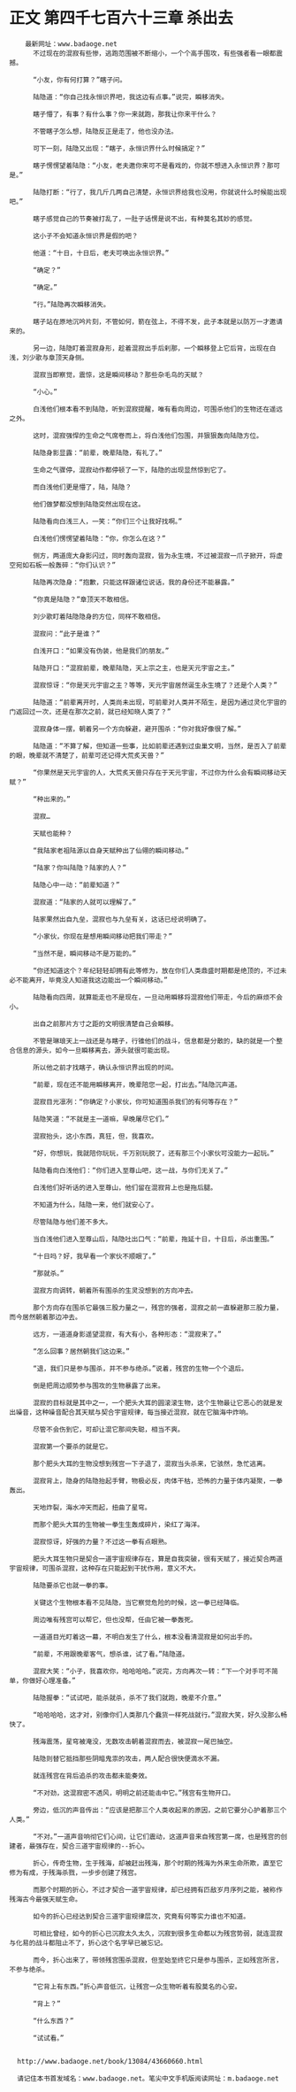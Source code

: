# 正文 第四千七百六十三章 杀出去
        最新网址：www.badaoge.net
          不过现在的混寂有些惨，逃跑范围被不断缩小，一个个高手围攻，有些强者看一眼都震撼。
      
          “小友，你有何打算？”瞎子问。
      
          陆隐道：“你自己找永恒识界吧，我这边有点事。”说完，瞬移消失。
      
          瞎子懵了，有事？有什么事？你一来就跑，那我让你来干什么？
      
          不管瞎子怎么想，陆隐反正是走了，他也没办法。
      
          可下一刻，陆隐又出现：“瞎子，永恒识界什么时候搞定？”
      
          瞎子愣愣望着陆隐：“小友，老夫邀你来可不是看戏的，你就不想进入永恒识界？那可是。”
      
          陆隐打断：“行了，我几斤几两自己清楚，永恒识界给我也没用，你就说什么时候能出现吧。”
      
          瞎子感觉自己的节奏被打乱了，一肚子话愣是说不出，有种莫名其妙的感觉。
      
          这小子不会知道永恒识界是假的吧？
      
          他道：“十日，十日后，老夫可唤出永恒识界。”
      
          “确定？”
      
          “确定。”
      
          “行。”陆隐再次瞬移消失。
      
          瞎子站在原地沉吟片刻，不管如何，箭在弦上，不得不发，此子本就是以防万一才邀请来的。
      
          另一边，陆隐盯着混寂身形，趁着混寂出手后刹那，一个瞬移登上它后背，出现在白浅，刘少歌与章顶天身侧。
      
          混寂当即察觉，震惊，这是瞬间移动？那些杂毛鸟的天赋？
      
          “小心。”
      
          白浅他们根本看不到陆隐，听到混寂提醒，唯有看向周边，可围杀他们的生物还在遥远之外。
      
          这时，混寂强悍的生命之气席卷而上，将白浅他们包围，并狠狠轰向陆隐方位。
      
          陆隐身影显露：“前辈，晚辈陆隐，有礼了。”
      
          生命之气骤停，混寂动作都停顿了一下，陆隐的出现显然惊到它了。
      
          而白浅他们更是懵了，陆，陆隐？
      
          他们做梦都没想到陆隐突然出现在这。
      
          陆隐看向白浅三人，一笑：“你们三个让我好找啊。”
      
          白浅他们愣愣望着陆隐：“你，你怎么在这？”
      
          侧方，两道庞大身影闪过，同时轰向混寂，皆为永生境，不过被混寂一爪子掀开，将虚空宛如石板一般轰碎：“你们认识？”
      
          陆隐再次隐身：“抱歉，只能这样跟诸位说话，我的身份还不能暴露。”
      
          “你真是陆隐？”章顶天不敢相信。
      
          刘少歌盯着陆隐隐身的方位，同样不敢相信。
      
          混寂问：“此子是谁？”
      
          白浅开口：“如果没有伪装，他是我们的朋友。”
      
          陆隐开口：“混寂前辈，晚辈陆隐，天上宗之主，也是天元宇宙之主。”
      
          混寂惊讶：“你是天元宇宙之主？等等，天元宇宙居然诞生永生境了？还是个人类？”
      
          陆隐道：“前辈离开时，人类尚未出现，可前辈对人类并不陌生，是因为通过灵化宇宙的门返回过一次，还是在那次之前，就已经知晓人类了？”
      
          混寂身体一摆，朝着另一个方向躲避，避开围杀：“你对我好像很了解。”
      
          陆隐道：“不算了解，但知道一些事，比如前辈还遇到过虫巢文明，当然，是否入了前辈的眼，晚辈就不清楚了，前辈可还记得大荒炙天兽？”
      
          “你果然是天元宇宙的人，大荒炙天兽只存在于天元宇宙，不过你为什么会有瞬间移动天赋？”
      
          “种出来的。”
      
          混寂…
      
          天赋也能种？
      
          “我陆家老祖陆源以自身天赋种出了仙翎的瞬间移动。”
      
          “陆家？你叫陆隐？陆家的人？”
      
          陆隐心中一动：“前辈知道？”
      
          混寂道：“陆家的人就可以理解了。”
      
          陆家果然出自九垒，混寂也与九垒有关，这话已经说明确了。
      
          “小家伙，你现在是想用瞬间移动把我们带走？”
      
          “当然不是，瞬间移动不是万能的。”
      
          “你还知道这个？年纪轻轻却拥有此等修为，放在你们人类鼎盛时期都是绝顶的，不过未必不能离开，毕竟没人知道我这边能出一个瞬间移动。”
      
          陆隐看向四周，就算能走也不是现在，一旦动用瞬移将混寂他们带走，今后的麻烦不会小。
      
          出自之前那片方寸之距的文明很清楚自己会瞬移。
      
          不管是琳琅天上一战还是与瞎子，行锥他们的战斗，信息都是分散的，缺的就是一个整合信息的源头，如今一旦瞬移离去，源头就很可能出现。
      
          所以他之前才找瞎子，确认永恒识界出现的时间。
      
          “前辈，现在还不能用瞬移离开，晚辈陪您一起，打出去。”陆隐沉声道。
      
          混寂目光凛冽：“你确定？小家伙，你可知道围杀我们的有何等存在？”
      
          陆隐笑道：“不就是主一道嘛，早晚屠尽它们。”
      
          混寂抬头，这小东西，真狂，但，我喜欢。
      
          “好，你想玩，我就陪你玩玩，千万别玩脱了，还有那三个小家伙可没能力一起玩。”
      
          陆隐看向白浅他们：“你们进入至尊山吧，这一战，与你们无关了。”
      
          白浅他们好听话的进入至尊山，他们留在混寂背上也是拖后腿。
      
          不知道为什么，陆隐一来，他们就安心了。
      
          尽管陆隐与他们差不多大。
      
          当白浅他们进入至尊山后，陆隐吐出口气：“前辈，拖延十日，十日后，杀出重围。”
      
          “十日吗？好，我早看一个家伙不顺眼了。”
      
          “那就杀。”
      
          混寂方向调转，朝着所有围杀的生灵没想到的方向冲去。
      
          那个方向存在围杀它最强三股力量之一，残宫的强者，混寂之前一直躲避那三股力量，而今居然朝着那边冲去。
      
          远方，一道道身影遥望混寂，有大有小，各种形态：“混寂来了。”
      
          “怎么回事？居然朝我们这边来。”
      
          “退，我们只是参与围杀，并不参与绝杀。”说着，残宫的生物一个个退后。
      
          倒是把周边顺势参与围攻的生物暴露了出来。
      
          混寂的目标就是其中之一，一个肥头大耳的圆滚滚生物，这个生物最让它恶心的就是发出噪音，这种噪音配合其天赋与契合宇宙规律，每当接近混寂，就在它脑海中炸响。
      
          尽管不会伤到它，可却让混它那间失聪，相当不爽。
      
          混寂第一个要杀的就是它。
      
          那个肥头大耳的生物没想到残宫一下子退了，混寂当头杀来，它骇然，急忙逃离。
      
          混寂背上，隐身的陆隐抬起手臂，物极必反，肉体干枯，恐怖的力量于体内凝聚，一拳轰出。
      
          天地炸裂，海水冲天而起，扭曲了星穹。
      
          而那个肥头大耳的生物被一拳生生轰成碎片，染红了海洋。
      
          混寂惊讶，好强的力量？不过这一拳有点眼熟。
      
          肥头大耳生物只是契合一道宇宙规律存在，算是自我突破，很有天赋了，接近契合两道宇宙规律，可围杀混寂，这种存在只能起到干扰作用，意义不大。
      
          陆隐要杀它也就一拳的事。
      
          关键这个生物根本看不见陆隐，当它察觉危险的时候，这一拳已经降临。
      
          周边唯有残宫可以帮它，但也没帮，任由它被一拳轰死。
      
          一道道目光盯着这一幕，不明白发生了什么，根本没看清混寂是如何出手的。
      
          “前辈，不用跟晚辈客气，想杀谁，试了看。”陆隐道。
      
          混寂大笑：“小子，我喜欢你，哈哈哈哈。”说完，方向再次一转：“下一个对手可不简单，你做好心理准备。”
      
          陆隐握拳：“试试吧，能杀就杀，杀不了我们就跑，晚辈不介意。”
      
          “哈哈哈哈，这才对，别像你们人类那几个蠢货一样死战就行。”混寂大笑，好久没那么畅快了。
      
          残海震荡，星穹被淹没，无数攻击朝着混寂而去，被混寂一尾巴抽空。
      
          陆隐则替它抵挡那些阴暗鬼祟的攻击，两人配合很快便滴水不漏。
      
          就连残宫在背后追杀的攻击都未能奏效。
      
          “不对劲，这混寂密不透风，明明之前还能击中它。”残宫有生物开口。
      
          旁边，低沉的声音传出：“应该是把那三个人类收起来的原因，之前它要分心护着那三个人类。”
      
          “不对。”一道声音响彻它们心间，让它们震动，这道声音来自残宫第一席，也是残宫的创建者，最强存在，契合三道宇宙规律的--折心。
      
          折心，传奇生物，生于残海，却被赶出残海，那个时期的残海为外来生命所欺，直至它修为有成，于残海杀戮，一步步创建了残宫。
      
          而那个时期的折心，不过才契合一道宇宙规律，却已经拥有匹敌岁月序列之能，被称作残海古今最强天赋生命。
      
          如今的折心已经达到契合三道宇宙规律层次，究竟有何等实力谁也不知道。
      
          可相比曾经，如今的折心已沉寂太久太久，沉寂到很多生命都以为残宫势弱，就连混寂与化易的战斗都阻止不了，折心这个名字早已被忘记。
      
          而今，折心出来了，带领残宫围杀混寂，但至始至终它只是参与围杀，正如残宫所言，不参与绝杀。
      
          “它背上有东西。”折心声音低沉，让残宫一众生物听着有股莫名的心安。
      
          “背上？”
      
          “什么东西？”
      
          “试试看。”
      
      
      http://www.badaoge.net/book/13084/43660660.html
      
      请记住本书首发域名：www.badaoge.net。笔尖中文手机版阅读网址：m.badaoge.net